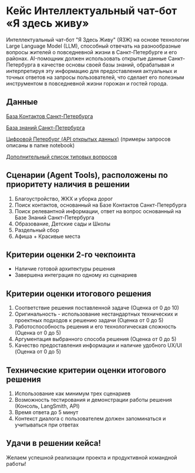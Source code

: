 # Кейс Интеллектуальный чат-бот «Я здесь живу»

Интеллектуальный чат-бот "Я Здесь Живу" (ЯЗЖ) на основе технологии Large Language Model (LLM), способный отвечать на разнообразные вопросы жителей о повседневной жизни в Санкт-Петербурге и его районах. AI-помощник должен использовать открытые данные Санкт-Петербурга в качестве основы своей базы знаний, обрабатывая и интерпретируя эту информацию для предоставления актуальных и точных ответов на запросы пользователей, что сделает его полезным инструментом в повседневной жизни горожан и гостей города.

## Данные

[База Контактов Санкт-Петербурга](data/contacts.xlsx) 

[База знаний Санкт-Петербурга](https://gu.spb.ru/knowledge-base/)

[Цифровой Петербург (API открытых данных)](https://petersburg.ru/) 
(примеры запросов описаны в папке notebook)



[Дополнительный список типовых вопросов](data/questions.xlsx)



## Сценарии (Agent Tools), расположены по приоритету наличия в решении

1. Благоустройство, ЖКХ и уборка дорог
2. Поиск контактов, основанный на Базе Контактов Санкт-Петербурга
3. Поиск релевантной информации, ответ на вопрос основанный на Базе Знаний Санкт-Петербурга
4. Образование, Детские сады и Школы
5. Раздельный сбор 
6. Афиша + Красивые места



## Критерии оценки 2-го чекпоинта

- Наличие готовой архитектуры решения 
- Завершена интеграция по одному из сценариев



## Критерии оценки итогового решения

1. Соответствие решения поставленной задаче (Оценка от 0 до 10)
2. Оригинальность - использование нестандартных технических и проектных подходов к решению задачи (Оценка от 0 до 5)
3. Работоспособность решения и его технологическая сложность (Оценка от 0 до 5)
4. Аргументация выбранного способа решения (Оценка от 0 до 5)
5. Качество предоставления информации и наличие удобного UX/UI (Оценка от 0 до 5)


## Технические критерии оценки итогового решения

1. Использование как минимум трех сценариев
2. Возможность тестирования и демонстрации работы решения (Консоль, LangSmith, API)
3. Время ответа до 5 минут
4. Контекст диалога с пользователем должен запоминаться и учитываться при ответах




## Удачи в решении кейса!

Желаем успешной реализации проекта и продуктивной командной работы!

